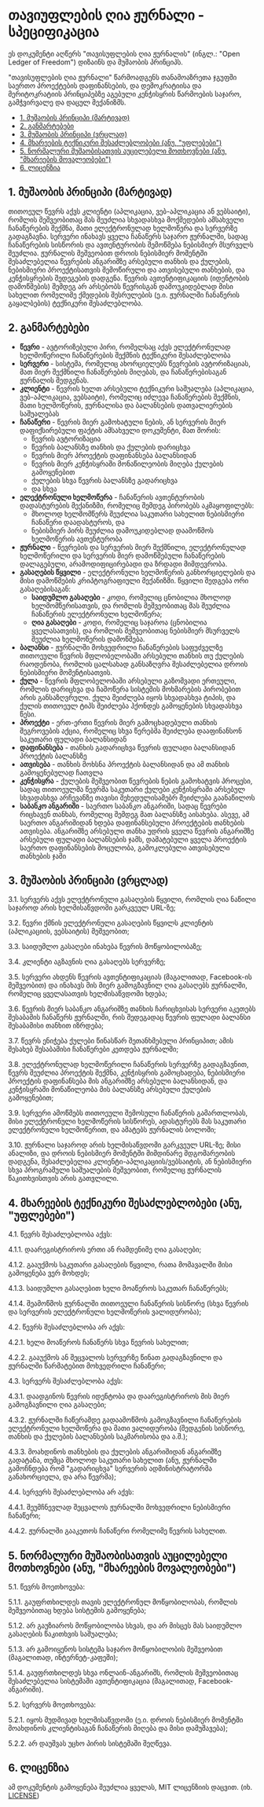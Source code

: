 თავიუფლების ღია ჟურნალი - სპეციფიკაცია
======================================

ეს დოკუმენტი აღწერს "თავისუფლების ღია ჟურნალის"
(ინგლ.: "Open Ledger of Freedom") დიზაინს
და მუშაობის პრინციპს.

"თავისუფლების ღია ჟურნალი" წარმოადგენს თანამოაზრეთა
ჯგუფში საერთო პროექტების დაფინანსების, და დემოკრატიისა
და მერიტოკრატიის პრინციპებზე აგებული კენჭისყრის წარმოების
საჯარო, გამჭვირვალე და დაცულ მექანიზმს.

- [1\. მუშაობის პრინციპი (მარტივად)](#simple)
- [2\. განმარტებები](#glossary)
- [3\. მუშაობის პრინციპი (ვრცლად)](#detailed)
- [4\. მხარეების ტექნიკური შესაძლებლობები (ანუ, "უფლებები")](#rights)
- [5\. ნორმალური მუშაობისათვის აუცილებელი მოთხოვნები (ანუ, "მხარეების მოვალეობები")](#responsibilities)
- [6\. ლიცენზია](#license)

<a name="simple"></a>1. მუშაობის პრინციპი (მარტივად)
----------------------------------------------------

თითოეულ წევრს აქვს კლიენტი (აპლიკაცია, ვებ-აპლიკაცია ან ვებსაიტი),
რომლის მეშვეობითაც მას შეუძლია სხვადასხვა მოქმედების ამსახველი
ჩანაწერების შექმნა, მათი ელექტრონულად ხელმოწერა და სერვერზე გადაგზავნა.
სერვერი ინახავს ყველა ჩანაწერს საჯარო ჟურნალში, სადაც ჩანაწერების სისწორის
და ავთენტურობის შემოწმება ნებისმიერ მსურველს შეუძლია. ჟურნალის მეშვეობით
დროის ნებისმიერ მომენტში შესაძლებელია წევრების ანგარიშზე არსებული
თანხის და ქულების, ნებისმიერი პროექტისათვის შემოწირული და ათვისებული თანხების,
და კენჭისყრების შედეგების დადგენა. წევრის ავთენტიფიკაციის
(იდენტობის დამოწმების) შემდეგ არ არსებობს წევრისგან დამოუკიდებლად
მისი სახელით რომელიმე ქმედების შესრულების (ე.ი. ჟურნალში ჩანაწერის გაყალბების)
ტექნიკური შესაძლებლობა.

<a name="glossary"></a>2. განმარტებები
--------------------------------------

- **წევრი** - ავტორიზებული პირი, რომელსაც აქვს ელექტრონულად ხელმოწერილი
  ჩანაწერების შექმნის ტექნიკური შესაძლებლობა
- **სერვერი** - სისტემა, რომელიც ახორციელებს წევრების ავტორიზაციას,
  მათ მიერ შექმნილი ჩანაწერების მიღებას, და ჩანაწერებისაგან ჟურნალის
  შედგენას.
- **კლიენტი** - წევრის ხელთ არსებული ტექნიკური საშუალება (აპლიკაცია,
  ვებ-აპლიკაცია, ვებსაიტი), რომელიც იძლევა ჩანაწერების შექმნის,
  მათი ხელმოწერის, ჟურნალისა და ბალანსების დათვალიერების საშუალებას
- **ჩანაწერი** - წევრის მიერ გამოხატული ნების, ან
  სერვერის მიერ დაფიქსირებული ფაქტის ამსახველი დოკუმენტი,
  მათ შორის:
    + წევრის ავტორიზაცია
    + წევრის ბალანსზე თანხის და ქულების დარიცხვა
    + წევრის მიერ პროექტის დაფინანსება ბალანსიდან
    + წევრის მიერ კენჭისყრაში მონაწილეობის მიღება ქულების გამოყენებით
    + ქულების სხვა წევრის ბალანსზე გადარიცხვა
    + და სხვა
- **ელექტრონული ხელმოწერა** - ჩანაწერის ავთენტურობის
  დადასტურების მექანიზმი, რომელიც შემდეგ პირობებს აკმაყოფილებს:
    + მხოლოდ ხელმომწერს შეუძლია საკუთარი სახელით ნებისმიერი
      ჩანაწერი დაადასტუროს, და
    + ნებისმიერ პირს შეუძლია დამოუკიდებლად დაამოწმოს ხელმოწერის ავთენტურობა
- **ჟურნალი** - წევრების და სერვერის მიერ შექმნილი, ელექტრონულად
  ხელმოწერილი და სერვერის მიერ დამოწმებული ჩანაწერების
  დალაგებული, არამოდიფიცირებადი და ზრდადი მიმდევრობა.
- **გასაღების წყვილი** - ელექტრონული ხელმოწერის განხორციელების
  და მისი დამოწმების კრიპტოგრაფიული მექანიზმი.
  წყვილი შედგება ორი გასაღებისაგან:
    + **საიდუმლო გასაღები** - კოდი, რომელიც ცნობილია მხოლოდ ხელმომწერისათვის,
      და რომლის მეშვეობითაც მას შეუძლია ჩანაწერის ელექტრონული ხელმოწერა;
    + **ღია გასაღები** - კოდი, რომელიც საჯაროა (ცნობილია ყველასათვის),
      და რომლის მეშვეობითაც ნებისმიერ მსურველს შეუძლია ხელმოწერის დამოწმება.
- **ბალანსი** - ჟურნალში მოხვედრილი ჩანაწერების საფუძველზე
  თითოეული წევრის მფლობელობაში არსებული თანხის თუ ქულების
  რაოდენობა, რომლის ცალსახად განსაზღვრა შესაძლებელია დროის ნებისმიერი
  მომენტისათვის.
- **ქულა** - წევრის მფლობელობაში არსებული გაზომვადი ერთეული, რომლის
  დარიცხვა და ჩამოწერა სისტემის მოხმარების პირობებით არის განსაზღვრული.
  ქულა შეიძლება იყოს სხვადასხვა ტიპის, და ქულის თითოეულ ტიპს შეიძლება
  ჰქონდეს გამოყენების სხვადასხვა წესი.
- **პროექტი** - ერთ-ერთი წევრის მიერ გამოცხადებული თანხის შეგროვების
  აქცია, რომელიც სხვა წერებმა შეიძლება დააფინანსონ საკუთარი ფულადი ბალანსიდან
- **დაფინანსება** - თანხის გადარიცხვა წევრის ფულადი ბალანსიდან პროექტის ბალანსზე
- **ათვისება** - თანხის მოხსნა პროექტის ბალანსიდან და ამ თანხის
  გამოყენებულად ჩათვლა
- **კენჭისყრა** - ქულების მეშვეობით წევრების ნების გამოხატვის პროცესი,
  სადაც თითოეულმა წევრმა საკუთარი ქულები კენჭისყრაში არსებულ სხვადასხვა
  არჩევანზე თავისი შეხედულისამებრ შეიძლება გაანაწილოს
- **საბანკო ანგარიში** - საერთო საბანკო ანგარიში, სადაც წევრები რიცხავენ
  თანხას, რომელიც შემდეგ მათ ბალანსზე აისახება. ასევე, ამ საერთო ანგარიშიდან
  ხდება დაფინანსებული პროექტების თანხების ათვისება. ანგარიშზე არსებული თანხა
  უდრის ყველა წევრის ანგარიშზე არსებული ფულადი ბალანსების ჯამს, დამატებული
  ყველა პროექტის საერთო დაფინანსების მოცულობა, გამოკლებული ათვისებული თანხების
  ჯამი


<a name="detailed"></a>3. მუშაობის პრინციპი (ვრცლად)
----------------------------------------------------

3.1. სერვერს აქვს ელექტრონული გასაღების წყვილი, რომლის ღია ნაწილი
     საჯაროდ არის ხელმისაწვდომი გარკვეულ URL-ზე;

3.2. წევრი ქმნის ელექტრონული გასაღების წყვილს კლიენტის (აპლიკაციის, ვებსაიტის)
     მეშვეობით;

3.3. საიდუმლო გასაღები ინახება წევრის მოწყობილობაზე;

3.4. კლიენტი აგზავნის ღია გასაღებს სერვერზე;

3.5. სერვერი ახდენს წევრის ავთენტიფიკაციას (მაგალითად, Facebook-ის მეშვეობით)
     და ინახავს მის მიერ გამოგზავნილ ღია გასაღებს ჟურნალში, რომელიც ყველასათვის
     ხელმისაწვდომი ხდება; 

3.6. წევრის მიერ საბანკო ანგარიშზე თანხის ჩარიცხვისას სერვერი აკეთებს შესაბამის
     ჩანაწერს ჟურნალში, რის შედეგადაც წევრის ფულადი ბალანსი
     შესაბამისი თანხით იზრდება;

3.7. წევრს ენიჭება ქულები წინასწარ შეთანხმებული პრინციპით; ამის შესახებ
     შესაბამისი ჩანაწერები კეთდება ჟურნალში;

3.8. ელექტრონულად ხელმოწერილი ჩანაწერის სერვერზე გადაგზავნით, წევრს შეუძლია
     პროექტის შექმნა, კენჭისყრის გამოცხადება, ნებისმიერი პროექტის დაფინანსება
     მის ანგარიშზე არსებული ბალანსიდან, და კენჭისყრაში მონაწილეობა მის ბალანსზე
     არსებული ქულების გამოყენებით;

3.9. სერვერი ამოწმებს თითოეული შემოსული ჩანაწერის გამართლობას, მისი ელექტრონული
     ხელმოწერის სისწორეს, ადასტურებს მას საკუთარი ელექტრონული ხელმოწერით,
     და ამატებს ჟურნალის ბოლოში;

3.10. ჟურნალი საჯაროდ არის ხელმისაწვდომი გარკვეულ URL-ზე; მისი ანალიზი, და
      დროის ნებისმიერ მომენტში მიმდინარე მდგომარეობის დადგენა, შესაძლებელია
      კლიენტი-აპლიკაციის/ვებსაიტის, ან ნებისმიერი სხვა პროგრამული საშუალების
      მეშვეობით, რომელიც ჟურნალის წაკითხვისთვის არის გათვლილი.



<a name="rights"></a>4. მხარეების ტექნიკური შესაძლებლობები (ანუ, "უფლებები")
----------------------------------------------------------------------------

4.1. წევრს შესაძლებლობა აქვს:

  4.1.1. დაარეგისტრიროს ერთი ან რამდენიმე ღია გასაღები;

  4.1.2. გააუქმოს საკუთარი გასაღების წყვილი, რათა მომავალში მისი გამოყენება
         ვერ მოხდეს;

  4.1.3. საიდუმლო გასაღებით ხელი მოაწეროს საკუთარ ჩანაწერებს;

  4.1.4. შეამოწმოს ჟურნალში თითოეული ჩანაწერის სისწორე (სხვა წევრის და
         სერვერის ელექტრონული ხელმოწერის ვალიდურობა);


4.2. წევრს შესაძლებლობა არ აქვს:

  4.2.1. ხელი მოაწეროს ჩანაწერს სხვა წევრის სახელით;

  4.2.2. გააუქმოს ან შეცვალოს სერვერზე წინათ გადაგზავნილი და ჟურნალში
         წარმატებით მოხვედრილი ჩანაწერი;


4.3. სერვერს შესაძლებლობა აქვს:

  4.3.1. დაადგინოს წევრის იდენტობა და დაარეგისტრიროს მის მიერ გამოგზავნილი
         ღია გასაღები;

  4.3.2. ჟურნალში ჩაწერამდე გადაამოწმოს გამოგზავნილი ჩანაწერების ელექტრონული
         ხელმოწერა და მათი ვალიდურობა (შედგენის სისწორე, თანხის და ქულების
         ბალანსების საკმარისობა და ა.შ.);

  4.3.3. მოახდინოს თანხების და ქულების ანგარიშიდან ანგარიშზე გადატანა, თუმცა
         მხოლოდ საკუთარი სახელით (ანუ, ჟურნალში გამოჩნდება რომ "გადარიცხვა"
         სერვერის ადმინისტრატორმა განახორციელა, და არა წევრმა);


4.4. სერვერს შესაძლებლობა არ აქვს:

  4.4.1. შეუმჩნევლად შეცვალოს ჟურნალში მოხვედრილი ნებისმიერი ჩანაწერი;

  4.4.2. ჟურნალში გააკეთოს ჩანაწერი რომელიმე წევრის სახელით.


<a name="responsibilities"></a>
5. ნორმალური მუშაობისათვის აუცილებელი მოთხოვნები (ანუ, "მხარეების მოვალეობები")
-------------------------------------------------------------------------------

5.1. წევრს მოეთხოვება:

  5.1.1. გაუფრთხილდეს თავის ელექტრონულ მოწყობილობას, რომლის მეშვეობითაც
         ხდება სისტემის გამოყენება;

  5.1.2. არ გაუზიაროს მოწყობილობა სხვას, და არ მისცეს მას საიდუმლო გასაღების
         წაკითხვის საშუალება;

  5.1.3. არ გამოიყენოს სისტემა საჯარო მოწყობილობის მეშვეობით (მაგალითად,
         ინტერნეტ-კაფეში);

  5.1.4. გაუფრთხილდეს სხვა ონლაინ-ანგარიშს, რომლის მეშვეობითაც შესაძლებელია
         სისტემაში ავთენტიფიკაცია (მაგალითად, Facebook-ანგარიში).


5.2. სერვერს მოეთხოვება:

  5.2.1. იყოს მუდმივად ხელმისაწვდომი (ე.ი. დროის ნებისმიერ მომენტში მოახდინოს
         კლიენტისაგან ჩანაწერის მიღება და მისი დამუშავება);

  5.2.2. არ დაუშვას უცხო პირის სისტემაში შეღწევა.


<a name="license"></a>6. ლიცენზია
---------------------------------

ამ დოკუმენტის გამოყენება შეუძლია ყველას, MIT ლიცენზიის დაცვით. (იხ. [LICENSE](LICENSE))
